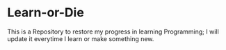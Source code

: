 # Learn-or-Die
This is a Repository to restore my progress in learning Programming;
I will update it everytime I learn or make something new.
